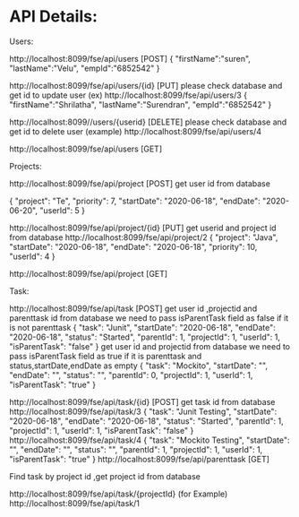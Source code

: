 API Details:
================================================
Users:

http://localhost:8099/fse/api/users   	[POST]
{
"firstName":"suren",
"lastName":"Velu",
"empId":"6852542"
}

http://localhost:8099/fse/api/users/{id}  [PUT]
please check database and get id to update user
(ex)
http://localhost:8099/fse/api/users/3
{
"firstName":"Shrilatha",
"lastName":"Surendran",
"empId":"6852542"
}

http://localhost:8099//users/{userid}      [DELETE]
please check database and get id to delete user
(example)
http://localhost:8099/fse/api/users/4


http://localhost:8099/fse/api/users        [GET]


Projects:

http://localhost:8099/fse/api/project    	[POST]
get user id from database 

{
  "project": "Te",
  "priority": 7,
  "startDate": "2020-06-18",
  "endDate": "2020-06-20",
  "userId": 5
}

http://localhost:8099/fse/api/project/{id}    [PUT]
get userid and project id from database
http://localhost:8099/fse/api/project/2
{
  "project": "Java",
  "startDate": "2020-06-18",
  "endDate": "2020-06-18",
  "priority": 10,
  "userId": 4
}

http://localhost:8099/fse/api/project    [GET]


Task:
	
http://localhost:8099/fse/api/task [POST]
get user id ,projectid and parenttask id  from database 
we need to pass isParentTask field as false if it is not parenttask
{
  "task": "Junit",
  "startDate": "2020-06-18",
  "endDate": "2020-06-18",
  "status": "Started",
  "parentId": 1,
  "projectId": 1,
  "userId": 1,
  "isParentTask": "false"
}
get user id and projectid from database 
we need to pass isParentTask field as true if it is parenttask and status,startDate,endDate as empty
{
  "task": "Mockito",
  "startDate": "",
  "endDate": "",
  "status": "",
  "parentId": 0,
  "projectId": 1,
  "userId": 1,
  "isParentTask": "true"
}
	
http://localhost:8099/fse/api/task/{id} [POST]
get task id from database
http://localhost:8099/fse/api/task/3
{
  "task": "Junit Testing",
  "startDate": "2020-06-18",
  "endDate": "2020-06-18",
  "status": "Started",
  "parentId": 1,
  "projectId": 1,
  "userId": 1,
  "isParentTask": "false"
}
http://localhost:8099/fse/api/task/4
{
  "task": "Mockito Testing",
  "startDate": "",
  "endDate": "",
  "status": "",
  "parentId": 1,
  "projectId": 1,
  "userId": 1,
  "isParentTask": "true"
}
http://localhost:8099/fse/api/parenttask [GET]

Find task by project id ,get project id from database

http://localhost:8099/fse/api/task/{projectId}
(for Example)
http://localhost:8099/fse/api/task/1

